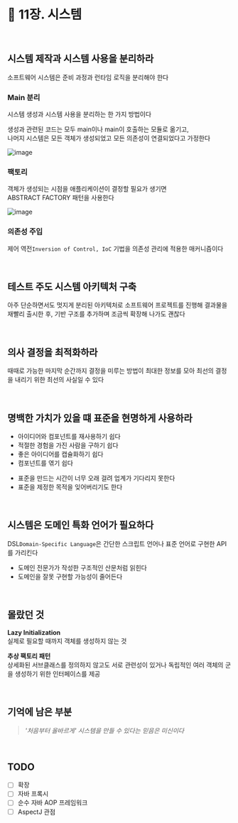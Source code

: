 # 📗 11장. 시스템

<br />

## 시스템 제작과 시스템 사용을 분리하라

소프트웨어 시스템은 준비 과정과 런타임 로직을 분리해야 한다

### Main 분리

시스템 생성과 시스템 사용을 분리하는 한 가지 방법이다

생성과 관련된 코드는 모두 main이나 main이 호출하는 모듈로 옮기고,   
나머지 시스템은 모든 객체가 생성되었고 모든 의존성이 연결되었다고 가정한다

![image](https://user-images.githubusercontent.com/52340070/126896443-be85aa4c-c0bc-4a1a-839a-ee36124e5a59.png)

### 팩토리

객체가 생성되는 시점을 애플리케이션이 결정할 필요가 생기면   
ABSTRACT FACTORY 패턴을 사용한다

![image](https://user-images.githubusercontent.com/52340070/126896471-e86ca526-09a8-4960-8dbc-c3a593427ec7.png)

### 의존성 주입

제어 역전```Inversion of Control, IoC``` 기법을 의존성 관리에 적용한 매커니즘이다

<br />

## 테스트 주도 시스템 아키텍처 구축

아주 단순하면서도 멋지게 분리된 아키텍처로 소프트웨어 프로젝트를 진행해 결과물을 재빨리 출시한 후, 기반 구조를 추가하며 조금씩 확장해 나가도 괜찮다

<br />

## 의사 결정을 최적화하라

때때로 가능한 마지막 순간까지 결정을 미루는 방법이 최대한 정보를 모아 최선의 결정을 내리기 위한 최선의 사실일 수 있다

<br />

## 명백한 가치가 있을 떄 표준을 현명하게 사용하라

- 아이디어와 컴포넌트를 재사용하기 쉽다
- 적절한 경험을 가진 사람을 구하기 쉽다
- 좋은 아이디어를 캡슐화하기 쉽다
- 컴포넌트를 엮기 쉽다

* 표준을 만드는 시간이 너무 오래 걸려 업계가 기다리지 못한다
* 표준을 제정한 목적을 잊어버리기도 한다

<br />

## 시스템은 도메인 특화 언어가 필요하다

DSL```Domain-Specific Language```은 간단한 스크립트 언어나 표준 언어로 구현한 API를 가리킨다

- 도메인 전문가가 작성한 구조적인 산문처럼 읽힌다
- 도메인을 잘못 구현할 가능성이 줄어든다

<br />

## 몰랐던 것

**Lazy Initialization**   
실제로 필요할 때까지 객체를 생성하지 않는 것

**추상 팩토리 패턴**   
상세화된 서브클래스를 정의하지 않고도 서로 관련성이 있거나 독립적인 여러 객체의 군을 생성하기 위한 인터페이스를 제공

<br />

## 기억에 남은 부분

> _'처음부터 올바르게' 시스템을 만들 수 있다는 믿음은 미신이다_

<br />

## TODO

- [ ] 확장
- [ ] 자바 프록시
- [ ] 순수 자바 AOP 프레임워크
- [ ] AspectJ 관점
